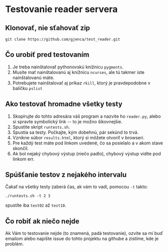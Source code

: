 # Testovanie reader servera

## Klonovať, nie sťahovať zip

```
git clone https://github.com/gjenca/test_reader.git
```

## Čo urobiť pred testovaním

1. Je treba nainštalovať pythonovskú knižnicu `pygments`.
2. Musíte mať nainštalovanú aj knižnicu `ncurses`, ale tú takmer iste nainštalovanú máte.
3. Potrebujete nainštalovať aj príkaz `rkill`, ktorý je pravdepodobne v balíčku `pslist`

## Ako testovať hromadne všetky testy

1. Skopírujte do tohto adresára váš program a nazvite ho `reader.py`, alebo si spravte symbolický link -- to je možno šikovnejšie.
2. Spustite skript `runtests.sh`.
3. Spustia sa testy. Počkajte, kým dobehnú, pár sekúnd to trvá.
4. Vznikne súbor `results.html`, ktorý si môžete otvoriť v browseri.
5. Pre každý test máte pod linkom uvedené, čo sa posielalo a v akom stave skončil.
6. Ak bol nejaký chybový výstup (niečo padlo), chybový výstup vidíte pod linkom err.

## Spúšťanie testov z nejakého intervalu

Čakať na všetky testy zaberá čas,
ak vám to vadí, pomocou `-t` takto:
```
./runtests.sh -t 2 3
```
spustíte iba `test02` až `test10`.

## Čo robiť ak niečo nejde

Ak Vám to testovanie nejde (to znamená, padá testovanie), ozvite sa mi buď
emailom alebo napíšte issue do tohto projektu na githube a zistíme, kde je
problém.

